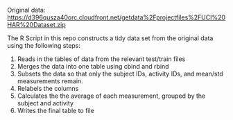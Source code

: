 

Original data: https://d396qusza40orc.cloudfront.net/getdata%2Fprojectfiles%2FUCI%20HAR%20Dataset.zip

The R Script in this repo constructs a tidy data set from the original data using the following steps:

1. Reads in the tables of data from the relevant test/train files
2. Merges the data into one table using cbind and rbind
3. Subsets the data so that only the subject IDs, activity IDs, and mean/std measurements remain.
4. Relabels the columns
5. Calculates the the average of each measurement, grouped by the subject and activity
6. Writes the final table to file